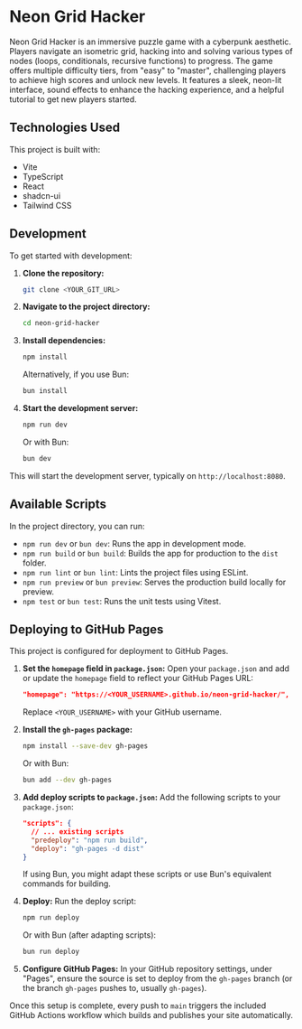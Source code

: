 # Neon Grid Hacker

Neon Grid Hacker is an immersive puzzle game with a cyberpunk aesthetic. Players navigate an isometric grid, hacking into and solving various types of nodes (loops, conditionals, recursive functions) to progress. The game offers multiple difficulty tiers, from "easy" to "master", challenging players to achieve high scores and unlock new levels. It features a sleek, neon-lit interface, sound effects to enhance the hacking experience, and a helpful tutorial to get new players started.

## Technologies Used

This project is built with:

- Vite
- TypeScript
- React
- shadcn-ui
- Tailwind CSS

## Development

To get started with development:

1.  **Clone the repository:**
    ```sh
    git clone <YOUR_GIT_URL>
    ```
2.  **Navigate to the project directory:**
    ```sh
    cd neon-grid-hacker
    ```
3.  **Install dependencies:**
    ```sh
    npm install
    ```
    Alternatively, if you use Bun:
    ```sh
    bun install
    ```
4.  **Start the development server:**
    ```sh
    npm run dev
    ```
    Or with Bun:
    ```sh
    bun dev
    ```

This will start the development server, typically on `http://localhost:8080`.

## Available Scripts

In the project directory, you can run:

- `npm run dev` or `bun dev`: Runs the app in development mode.
- `npm run build` or `bun build`: Builds the app for production to the `dist` folder.
- `npm run lint` or `bun lint`: Lints the project files using ESLint.
- `npm run preview` or `bun preview`: Serves the production build locally for preview.
- `npm test` or `bun test`: Runs the unit tests using Vitest.

## Deploying to GitHub Pages

This project is configured for deployment to GitHub Pages.

1.  **Set the `homepage` field in `package.json`:**
    Open your `package.json` and add or update the `homepage` field to reflect your GitHub Pages URL:
    ```json
    "homepage": "https://<YOUR_USERNAME>.github.io/neon-grid-hacker/",
    ```
    Replace `<YOUR_USERNAME>` with your GitHub username.

2.  **Install the `gh-pages` package:**
    ```sh
    npm install --save-dev gh-pages
    ```
    Or with Bun:
    ```sh
    bun add --dev gh-pages
    ```

3.  **Add deploy scripts to `package.json`:**
    Add the following scripts to your `package.json`:
    ```json
    "scripts": {
      // ... existing scripts
      "predeploy": "npm run build",
      "deploy": "gh-pages -d dist"
    }
    ```
    If using Bun, you might adapt these scripts or use Bun's equivalent commands for building.

4.  **Deploy:**
    Run the deploy script:
    ```sh
    npm run deploy
    ```
    Or with Bun (after adapting scripts):
    ```sh
    bun run deploy 
    ```

5.  **Configure GitHub Pages:**
    In your GitHub repository settings, under "Pages", ensure the source is set to deploy from the `gh-pages` branch (or the branch `gh-pages` pushes to, usually `gh-pages`).

Once this setup is complete, every push to `main` triggers the included GitHub Actions workflow which builds and publishes your site automatically.

